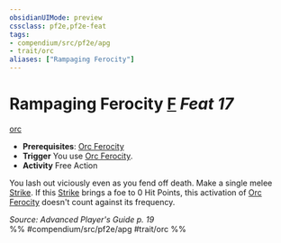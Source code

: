 ```yaml
---
obsidianUIMode: preview
cssclass: pf2e,pf2e-feat
tags:
- compendium/src/pf2e/apg
- trait/orc
aliases: ["Rampaging Ferocity"]
---
```

# Rampaging Ferocity  [F](rules/core-rulebook/chapter-9-playing-the-game.md#Actions "Free Action") *Feat 17*  
[orc](rules/traits/orc.md "Orc Ancestry & Heritage Trait")  

- **Prerequisites**: [Orc Ferocity](compendium/feats/orc-ferocity.md)
- **Trigger** You use [Orc Ferocity](compendium/feats/orc-ferocity.md).
- **Activity** Free Action

You lash out viciously even as you fend off death. Make a single melee [Strike](rules/actions/strike.md). If this [Strike](rules/actions/strike.md) brings a foe to 0 Hit Points, this activation of [Orc Ferocity](compendium/feats/orc-ferocity.md) doesn't count against its frequency.

*Source: Advanced Player's Guide p. 19*  
%% #compendium/src/pf2e/apg #trait/orc %%